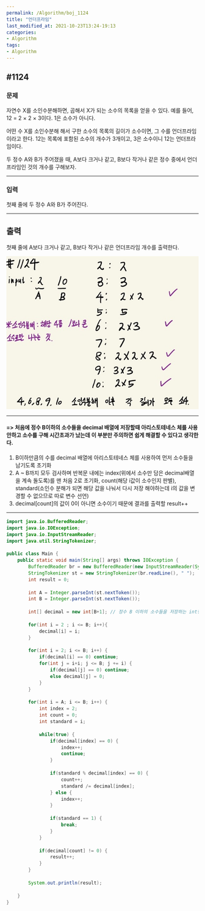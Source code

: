 ```yaml
---
permalink: /Algorithm/boj_1124
title: "언더프라임"
last_modified_at: 2021-10-23T13:24-19:13
categories:
- Algorithm
tags:
- Algorithm
---
```


## #1124

### 문제

자연수 X를 소인수분해하면, 곱해서 X가 되는 소수의 목록을 얻을 수 있다. 예를 들어, 12 = 2 × 2 × 3이다. 1은 소수가 아니다.

어떤 수 X를 소인수분해 해서 구한 소수의 목록의 길이가 소수이면, 그 수를 언더프라임 이라고 한다. 12는 목록에 포함된 소수의 개수가 3개이고, 3은 소수이니 12는 언더프라임이다.

두 정수 A와 B가 주어졌을 때, A보다 크거나 같고, B보다 작거나 같은 정수 중에서 언더프라임인 것의 개수를 구해보자.

---

### 입력

첫째 줄에 두 정수 A와 B가 주어진다.

---

## 출력

첫째 줄에 A보다 크거나 같고, B보다 작거나 같은 언더프라임 개수를 출력한다.

![1124](/assets/image/algo/1124.jpg)

---

#### => 처음에 정수 B이하의 소수들을 decimal 배열에 저장할때 아리스토테네스 체를 사용안하고 소수를 구해 시간초과가 났는데 이 부분만 주의하면 쉽게 해결할 수 있다고 생각한다.

1. B이하만큼의 수를 decimal 배열에 아리스토테네스 체를 사용하여 먼저 소수들을 남기도록 초기화
2. A ~ B까지 모두 검사하며 반복문 내에는 index(위에서 소수만 담은 decimal배열을 계속 돌도록)를 맨 처음 2로 초기화, count(해당 i값이 소수인지 판별), standard(소인수 분해가 되면 해당 값을 나눠서 다시 저장 해야하는데 i의 값을 변경할 수 없으므로 따로 변수 선언)
3. decimal[count]의 값이 0이 아니면 소수이기 때문에 결과를 출력할 result++

---

```java
import java.io.BufferedReader;
import java.io.IOException;
import java.io.InputStreamReader;
import java.util.StringTokenizer;

public class Main {
    public static void main(String[] args) throws IOException {
        BufferedReader br = new BufferedReader(new InputStreamReader(System.in));
        StringTokenizer st = new StringTokenizer(br.readLine(), " ");
        int result = 0;

        int A = Integer.parseInt(st.nextToken());
        int B = Integer.parseInt(st.nextToken());

        int[] decimal = new int[B+1]; // 정수 B 이하의 소수들을 저장하는 int형 배열

        for(int i = 2 ; i <= B; i++){
            decimal[i] = i;
        }

        for(int i = 2; i <= B; i++) {
            if(decimal[i] == 0) continue;
            for(int j = i+i; j <= B; j += i) {
                if(decimal[j] == 0) continue;
                else decimal[j] = 0;
            }
        }

        for(int i = A; i <= B; i++) {
            int index = 2;
            int count = 0;
            int standard = i;

            while(true) {
                if(decimal[index] == 0) {
                    index++;
                    continue;
                }

                if(standard % decimal[index] == 0) {
                    count++;
                    standard /= decimal[index];
                } else {
                    index++;
                }

                if(standard == 1) {
                    break;
                }
            }

            if(decimal[count] != 0) {
                result++;
            }
        }

        System.out.println(result);

    }
}
```
